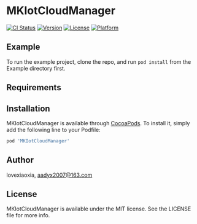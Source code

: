 # MKIotCloudManager

[![CI Status](https://img.shields.io/travis/lovexiaoxia/MKIotCloudManager.svg?style=flat)](https://travis-ci.org/lovexiaoxia/MKIotCloudManager)
[![Version](https://img.shields.io/cocoapods/v/MKIotCloudManager.svg?style=flat)](https://cocoapods.org/pods/MKIotCloudManager)
[![License](https://img.shields.io/cocoapods/l/MKIotCloudManager.svg?style=flat)](https://cocoapods.org/pods/MKIotCloudManager)
[![Platform](https://img.shields.io/cocoapods/p/MKIotCloudManager.svg?style=flat)](https://cocoapods.org/pods/MKIotCloudManager)

## Example

To run the example project, clone the repo, and run `pod install` from the Example directory first.

## Requirements

## Installation

MKIotCloudManager is available through [CocoaPods](https://cocoapods.org). To install
it, simply add the following line to your Podfile:

```ruby
pod 'MKIotCloudManager'
```

## Author

lovexiaoxia, aadyx2007@163.com

## License

MKIotCloudManager is available under the MIT license. See the LICENSE file for more info.
